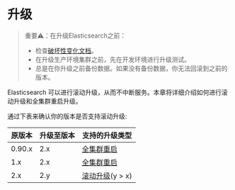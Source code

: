 # 升级

> 重要⚠️：在升级Elasticsearch之前：
> 
> * 检查[破坏性变化文档](/breaking-changes/README.md)。
> * 在升级生产环境集群之前，先在开发环境进行升级测试。
> * 总是在你升级之前备份数据。如果没有备份数据，你无法回滚到之前的版本。

Elasticsearch 可以进行滚动升级，从而不中断服务。本章将详细介绍如何进行滚动升级和全集群重启升级。

通过下表来确认你的版本是否支持滚动升级:

|原版本|升级至版本|支持的升级类型|
|---|---|---|
|0.90.x|2.x|[全集群重启](/setup/upgrading/full-cluster-restart-upgrade.md)|
|1.x|2.x|[全集群重启](/setup/upgrading/full-cluster-restart-upgrade.md)|
|2.x|2.y|[滚动升级](/setup/upgrading/rolling-upgrades.md)(y > x)|



